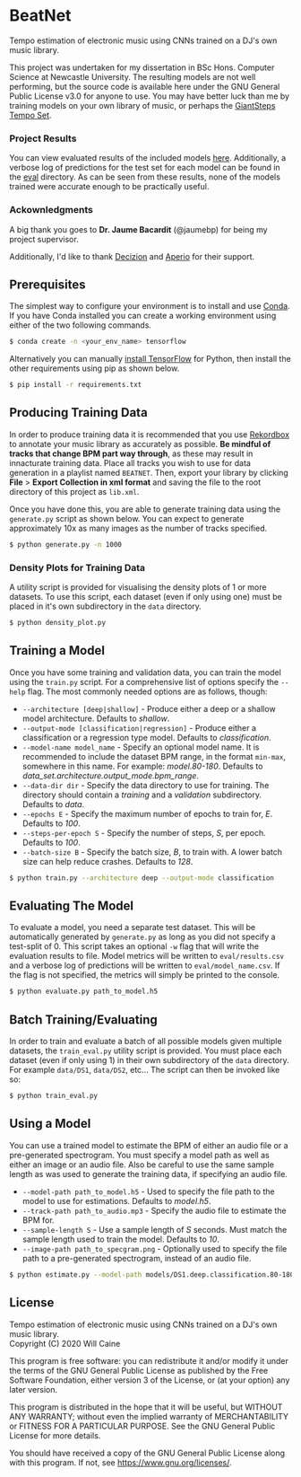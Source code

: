 # BeatNet

Tempo estimation of electronic music using CNNs trained on a DJ's own music library.

This project was undertaken for my dissertation in BSc Hons. Computer Science at Newcastle University. The resulting models are not well performing, but the source code is available here under the GNU General Public License v3.0 for anyone to use. You may have better luck than me by training models on your own library of music, or perhaps the [GiantSteps Tempo Set](https://github.com/GiantSteps/giantsteps-tempo-dataset).

### Project Results

You can view evaluated results of the included models [here](eval/results.csv). Additionally, a verbose log of predictions for the test set for each model can be found in the [eval](eval/) directory. As can be seen from these results, none of the models trained were accurate enough to be practically useful.

### Ackownledgments

A big thank you goes to **Dr. Jaume Bacardit** (@jaumebp) for being my project supervisor.

Additionally, I'd like to thank [Decizion](https://soundcloud.com/decizionmusic) and [Aperio](https://soundcloud.com/aperio) for their support.

## Prerequisites

The simplest way to configure your environment is to install and use [Conda](https://conda.io/). If you have Conda installed you can create a working environment using either of the two following commands.

```bash
$ conda create -n <your_env_name> tensorflow
```

Alternatively you can manually [install TensorFlow](https://www.tensorflow.org/install/pip?lang=python3) for Python, then install the other requirements using pip as shown below.

```bash
$ pip install -r requirements.txt
```

## Producing Training Data

In order to produce training data it is recommended that you use [Rekordbox](https://rekordbox.com/) to annotate your music library as accurately as possible. **Be mindful of tracks that change BPM part way through**, as these may result in innacturate training data. Place all tracks you wish to use for data generation in a playlist named `BEATNET`. Then, export your library by clicking **File** > **Export Collection in xml format** and saving the file to the root directory of this project as `lib.xml`.

Once you have done this, you are able to generate training data using the `generate.py` script as shown below. You can expect to generate approximately 10x as many images as the number of tracks specified.

```bash
$ python generate.py -n 1000
```

### Density Plots for Training Data

A utility script is provided for visualising the density plots of 1 or more datasets. To use this script, each dataset (even if only using one) must be placed in it's own subdirectory in the `data` directory.

```bash
$ python density_plot.py
```
    
## Training a Model

Once you have some training and validation data, you can train the model using the `train.py` script. For a comprehensive list of options specify the `--help` flag. The most commonly needed options are as follows, though:

- `--architecture [deep|shallow]` - Produce either a deep or a shallow model architecture. Defaults to *shallow*.
- `--output-mode [classification|regression]` - Produce either a classification or a regression type model. Defaults to *classification*.
- `--model-name model_name` - Specify an optional model name. It is recommended to include the dataset BPM range, in the format `min-max`, somewhere in this name. For example: *model.80-180*. Defaults to *data_set.architecture.output_mode.bpm_range*.
- `--data-dir dir` - Specify the data directory to use for training. The directory should contain a *training* and a *validation* subdirectory. Defaults to *data*.
- `--epochs E` - Specify the maximum number of epochs to train for, *E*. Defaults to *100*.
- `--steps-per-epoch S` - Specify the number of steps, *S*, per epoch. Defaults to *100*.
- `--batch-size B` - Specify the batch size, *B*, to train with. A lower batch size can help reduce crashes. Defaults to *128*.

```bash
$ python train.py --architecture deep --output-mode classification
```

## Evaluating The Model

To evaluate a model, you need a separate test dataset. This will be automatically generated by `generate.py` as long as you did not specify a test-split of 0. This script takes an optional `-w` flag that will write the evaluation results to file. Model metrics will be written to `eval/results.csv` and a verbose log of predictions will be written to `eval/model_name.csv`. If the flag is not specified, the metrics will simply be printed to the console.

```bash
$ python evaluate.py path_to_model.h5
```

## Batch Training/Evaluating

In order to train and evaluate a batch of all possible models given multiple datasets, the `train_eval.py` utility script is provided. You must place each dataset (even if only using 1) in their own subdirectory of the `data` directory. For example `data/DS1`, `data/DS2`, etc... The script can then be invoked like so:

```bash
$ python train_eval.py
```

## Using a Model

You can use a trained model to estimate the BPM of either an audio file or a pre-generated spectrogram. You must specify a model path as well as either an image or an audio file. Also be careful to use the same sample length as was used to generate the training data, if specifying an audio file.

- `--model-path path_to_model.h5` - Used to specify the file path to the model to use for estimations. Defaults to *model.h5*.
- `--track-path path_to_audio.mp3` - Specify the audio file to estimate the BPM for. 
- `--sample-length S` - Use a sample length of *S* seconds. Must match the sample length used to train the model. Defaults to *10*.
- `--image-path path_to_specgram.png` - Optionally used to specify the file path to a pre-generated spectrogram, instead of an audio file.

```bash
$ python estimate.py --model-path models/DS1.deep.classification.80-180.best.h5 --track-path path_to_audio.mp3
```

## License

Tempo estimation of electronic music using CNNs trained on a DJ's own music library.  
Copyright (C) 2020 Will Caine

This program is free software: you can redistribute it and/or modify it under the terms of the GNU General Public License as published by the Free Software Foundation, either version 3 of the License, or (at your option) any later version.

This program is distributed in the hope that it will be useful, but WITHOUT ANY WARRANTY; without even the implied warranty of MERCHANTABILITY or FITNESS FOR A PARTICULAR PURPOSE. See the GNU General Public License for more details.

You should have received a copy of the GNU General Public License along with this program. If not, see <https://www.gnu.org/licenses/>.